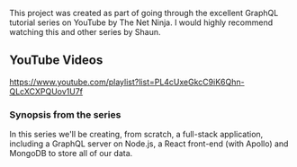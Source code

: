 This project was created as part of going through the excellent GraphQL tutorial series on YouTube by The Net Ninja. I would highly recommend watching this and other series by Shaun.

## YouTube Videos

https://www.youtube.com/playlist?list=PL4cUxeGkcC9iK6Qhn-QLcXCXPQUov1U7f

### Synopsis from the series

In this series we'll be creating, from scratch, a full-stack application, including a GraphQL server on Node.js, a React front-end (with Apollo) and MongoDB to store all of our data.
